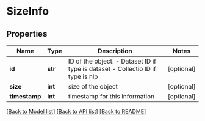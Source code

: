 # SizeInfo

## Properties
Name | Type | Description | Notes
------------ | ------------- | ------------- | -------------
**id** | **str** | ID of the object. - Dataset ID if type is dataset - Collectio ID if type is nlp  | [optional] 
**size** | **int** | size of the object | [optional] 
**timestamp** | **int** | timestamp for this information | [optional] 

[[Back to Model list]](../README.md#documentation-for-models) [[Back to API list]](../README.md#documentation-for-api-endpoints) [[Back to README]](../README.md)


